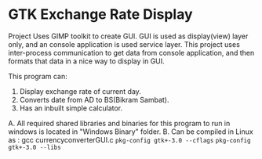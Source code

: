 # GTK Exchange Rate Display

Project Uses GIMP toolkit to create GUI.
GUI is used as display(view) layer only, and an console application is used service layer.
This project uses inter-process communication to get data from console application, and then 
formats that data in a nice way to display in GUI. 

This program can:
  1. Display exchange rate of current day. 
  2. Converts date from AD to BS(Bikram Sambat).
  3. Has an inbuilt simple calculator.

A. All required shared libraries and binaries for this program to run in windows is located in "Windows Binary" folder. 
B. Can be compiled in Linux as :
    gcc currencyconverterGUI.c `pkg-config gtk+-3.0 --cflags` `pkg-config gtk+-3.0 --libs`

